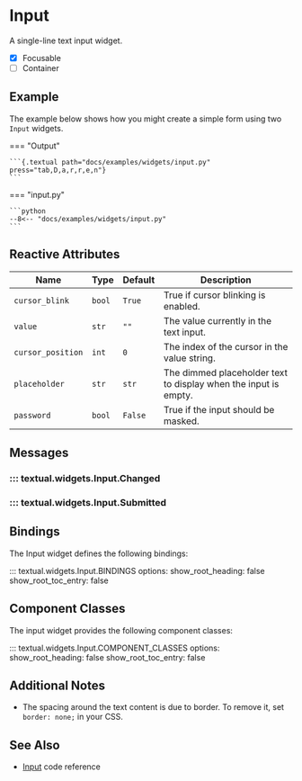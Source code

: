 # Input

A single-line text input widget.

- [x] Focusable
- [ ] Container

## Example

The example below shows how you might create a simple form using two `Input` widgets.

=== "Output"

    ```{.textual path="docs/examples/widgets/input.py" press="tab,D,a,r,r,e,n"}
    ```

=== "input.py"

    ```python
    --8<-- "docs/examples/widgets/input.py"
    ```

## Reactive Attributes

| Name              | Type   | Default | Description                                                     |
| ----------------- | ------ | ------- | --------------------------------------------------------------- |
| `cursor_blink`    | `bool` | `True`  | True if cursor blinking is enabled.                             |
| `value`           | `str`  | `""`    | The value currently in the text input.                          |
| `cursor_position` | `int`  | `0`     | The index of the cursor in the value string.                    |
| `placeholder`     | `str`  | `str`   | The dimmed placeholder text to display when the input is empty. |
| `password`        | `bool` | `False` | True if the input should be masked.                             |

## Messages

### ::: textual.widgets.Input.Changed

### ::: textual.widgets.Input.Submitted

## Bindings

The Input widget defines the following bindings:

::: textual.widgets.Input.BINDINGS
    options:
      show_root_heading: false
      show_root_toc_entry: false

## Component Classes

The input widget provides the following component classes:

::: textual.widgets.Input.COMPONENT_CLASSES
    options:
      show_root_heading: false
      show_root_toc_entry: false

## Additional Notes

* The spacing around the text content is due to border. To remove it, set `border: none;` in your CSS.

## See Also

* [Input](../api/input.md) code reference
